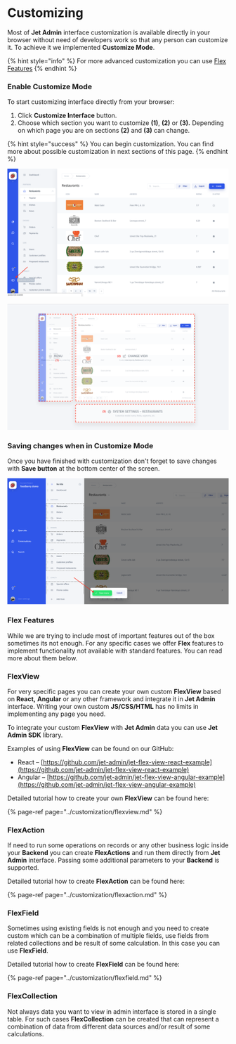 # Customizing

Most of **Jet Admin** interface customization is available directly in your browser without need of developers work so that any person can customize it. To achieve it we implemented **Customize Mode**.

{% hint style="info" %}
For more advanced customization you can use [Flex Features](customizing.md#flex-features)
{% endhint %}

### Enable Customize Mode

To start customizing interface directly from your browser:

1. Click **Customize Interface** button.
2. Choose which section you want to customize **\(1\)**, **\(2\)** or **\(3\).** Depending on which page you are on sections **\(2\)** and **\(3\)** can change.

{% hint style="success" %}
You can begin customization. You can find more about possible customization in next sections of this page.
{% endhint %}

![](../.gitbook/assets/image%20%2823%29.png)

![](../.gitbook/assets/image%20%2852%29.png)

### Saving changes when in Customize Mode

Once you have finished with customization don't forget to save changes with **Save button** at the bottom center of the screen.

![](../.gitbook/assets/image%20%287%29.png)

### **Flex Features**

While we are trying to include most of important features out of the box sometimes its not enough. For any specific cases we offer **Flex** features to implement functionality not available with standard features. You can read more about them below.

### FlexView

For very specific pages you can create your own custom **FlexView** based on **React,** **Angular** or any other framework and integrate it in **Jet Admin** interface. Writing your own custom **JS/CSS/HTML** has no limits in implementing any page you need.

To integrate your custom **FlexView** with **Jet Admin** data you can use **Jet Admin SDK** library.

Examples of using **FlexView** can be found on our GitHub:

* React – [https://github.com/jet-admin/jet-flex-view-react-example](https://github.com/jet-admin/jet-flex-view-react-example)
* Angular – [https://github.com/jet-admin/jet-flex-view-angular-example](https://github.com/jet-admin/jet-flex-view-angular-example)

Detailed tutorial how to create your own **FlexView** can be found here:

{% page-ref page="../customization/flexview.md" %}

### FlexAction

If need to run some operations on records or any other business logic inside your **Backend** you can create **FlexActions** and run them directly from **Jet Admin** interface. Passing some additional parameters to your **Backend** is supported.

Detailed tutorial how to create **FlexAction** can be found here:

{% page-ref page="../customization/flexaction.md" %}

### FlexField

Sometimes using existing fields is not enough and you need to create custom which can be a combination of multiple fields, use fields from related collections and be result of some calculation. In this case you can use **FlexField**.

Detailed tutorial how to create **FlexField** can be found here:

{% page-ref page="../customization/flexfield.md" %}

### FlexCollection

Not always data you want to view in admin interface is stored in a single table. For such cases **FlexCollection** can be created that can represent a combination of data from different data sources and/or result of some calculations.




